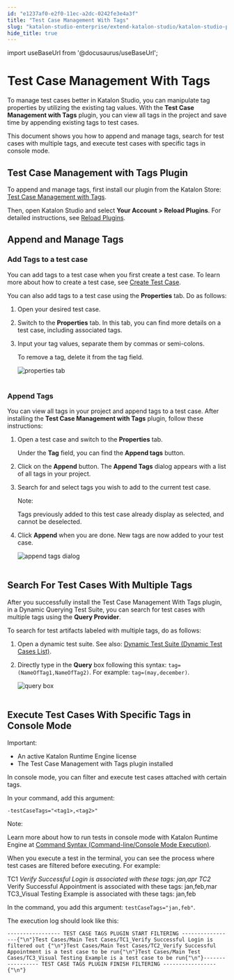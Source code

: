 ```yaml
---
id: "e1237af0-e2f0-11ec-a2dc-0242fe3e4a3f"
title: "Test Case Management With Tags"
slug: "katalon-studio-enterprise/extend-katalon-studio/katalon-studio-plugins/test-case-management-with-tags"
hide_title: true
---
```

import useBaseUrl from '@docusaurus/useBaseUrl';

    

# <a id="id" class="anchor_top_offset"/><a id="ariaid-title1" class="anchor_top_offset"/>Test Case Management With Tags

    
      
<p xmlns="http://www.w3.org/1999/xhtml" className="p">To manage test cases better in Katalon Studio, you can   manipulate tag properties by utilizing the existing tag values.   With the <strong className="ph b">Test Case Management with Tags</strong> plugin,   you can view all tags in the project and save time by appending   existing tags to test cases.</p> 
      
<p xmlns="http://www.w3.org/1999/xhtml" className="p">This document shows you how to append and manage tags, search   for test cases with multiple tags, and execute test cases with   specific tags in console mode.</p> 
    
  
    

## <a id="id_1" class="anchor_top_offset"/>Test Case Management with Tags Plugin

    
      
<p xmlns="http://www.w3.org/1999/xhtml" className="p">To append and manage tags, first install our plugin from the   Katalon Store: <a className="xref j-external-link" href="https://store.katalon.com/product/6/Test-Case-Management-with-Tags" target="_blank">Test     Case Management with Tags</a>.</p> 
      
<p xmlns="http://www.w3.org/1999/xhtml" className="p">Then, open Katalon Studio and select <strong className="ph b">Your Account &gt;     Reload Plugins</strong>. For detailed instructions, see <a className="xref" href="/docs/katalon-store/access-to-katalon-store-in-katalon-studio#id_2">Reload     Plugins</a>.</p> 
    
  
    

## <a id="id_2" class="anchor_top_offset"/>Append and Manage Tags

    
          

### <a id="id_3" class="anchor_top_offset"/>Add Tags to a test case

<p xmlns="http://www.w3.org/1999/xhtml" className="p">You can add tags to a test case when you first create a test   case. To learn more about how to create a test case, see <a className="xref" href="/docs/katalon-studio-enterprise/create-tests-and-projects/manage-projects/create-test-case/create-test-case-overview">Create     Test Case</a>.</p> 
<p xmlns="http://www.w3.org/1999/xhtml" className="p">You can also add tags to a test case using the   <strong className="ph b">Properties</strong> tab. Do as follows:</p> 
<ol xmlns="http://www.w3.org/1999/xhtml" className="ol"><li className="li">Open your desired test case.</li><li className="li">     <p className="p">Switch to the <strong className="ph b">Properties</strong> tab. In this tab, you       can find more details on a test case, including associated       tags.</p>   </li><li className="li">     <p className="p">Input your tag values, separate them by commas or       semi-colons.</p>     <p className="p">To remove a tag, delete it from the tag field.</p>     <p className="p">       <img className="image" src={useBaseUrl("https://github.com/katalon-studio/docs-images/raw/master/katalon-studio/docs/test-case-management-with-tags/tag.png")} alt="properties tab" /><br /><br />     </p>   </li></ol> 

### <a id="id_4" class="anchor_top_offset"/>Append Tags

<p xmlns="http://www.w3.org/1999/xhtml" className="p">You can view all tags in your project and append tags to a test   case. After installing the <strong className="ph b">Test Case Management with     Tags</strong> plugin, follow these instructions:</p> 
<ol xmlns="http://www.w3.org/1999/xhtml" className="ol"><li className="li">     <p className="p">Open a test case and switch to the <strong className="ph b">Properties</strong>       tab.</p>     <p className="p">Under the <strong className="ph b">Tag</strong> field, you can find the       <strong className="ph b">Append tags</strong> button.</p>   </li><li className="li">     <p className="p">Click on the <strong className="ph b">Append</strong> button. The <strong className="ph b">Append         Tags</strong> dialog appears with a list of all tags in your       project.</p>   </li><li className="li">     <p className="p">Search for and select tags you wish to add to the current test       case.</p>     <div className="note note note_note"><span className="note__title">Note:</span>        <p className="p">Tags previously added to this test case already display as         selected, and cannot be deselected.</p>     </div>   </li><li className="li">     <p className="p">Click <strong className="ph b">Append</strong> when you are done. New tags are       now added to your test case.</p>     <p className="p">       <img className="image" src={useBaseUrl("https://github.com/katalon-studio/docs-images/raw/master/katalon-studio/docs/test-case-management-with-tags/append-tags.png")} alt="append tags dialog" /><br /><br />     </p>   </li></ol> 
    

## <a id="id_5" class="anchor_top_offset"/>Search For Test Cases With Multiple Tags

    
      
<p xmlns="http://www.w3.org/1999/xhtml" className="p">After you successfully install the Test Case Management With   Tags plugin, in a Dynamic Querying Test Suite, you can search for   test cases with multiple tags using the <strong className="ph b">Query     Provider</strong>.</p> 
      
<p xmlns="http://www.w3.org/1999/xhtml" className="p">To search for test artifacts labeled with multiple tags, do as   follows:</p> 
      
<ol xmlns="http://www.w3.org/1999/xhtml" className="ol">   <li className="li">Open a dynamic test suite. See also: <a className="xref" href="/docs/katalon-studio-enterprise/test-execution/test-suite/manage-test-cases-in-test-suites">Dynamic       Test Suite (Dynamic Test Cases List)</a>.</li>   <li className="li">     <p className="p">Directly type in the <strong className="ph b">Query</strong> box following this       syntax: <code className="ph codeph">tag=(NameOfTag1,NameOfTag2)</code>. For example:       <code className="ph codeph">tag=(may,december)</code>.</p>     <p className="p">       <img className="image" src={useBaseUrl("https://github.com/katalon-studio/docs-images/raw/master/katalon-studio/docs/test-case-management-with-tags/query.png")} alt="query box" /><br /><br />     </p>   </li> </ol> 
    
  

## <a id="id_6" class="anchor_top_offset"/>Execute Test Cases With Specific Tags in Console Mode

<div xmlns="http://www.w3.org/1999/xhtml" className="note important note_important"><span className="note__title">Important:</span> 
  <ul className="ul"><li className="li">An active Katalon Runtime Engine license</li><li className="li">The Test Case Management with Tags plugin installed</li></ul>
</div>
<p xmlns="http://www.w3.org/1999/xhtml" className="p">In console mode, you can filter and execute test cases attached   with certain tags.</p> 
<p xmlns="http://www.w3.org/1999/xhtml" className="p">In your command, add this argument:</p> 
<p xmlns="http://www.w3.org/1999/xhtml" className="p">   <code className="ph codeph">-testCaseTags="&lt;tag1&gt;,&lt;tag2&gt;"</code> </p> 
<div xmlns="http://www.w3.org/1999/xhtml" className="note note note_note"><span className="note__title">Note:</span> 
  <p className="p">Learn more about how to run tests in console mode with Katalon
    Runtime Engine at <a className="xref" href="/docs/katalon-runtime-engine/command-syntax-command-lineconsole-mode-execution">Command
      Syntax (Command-line/Console Mode Execution)</a>.</p>
</div>
<p xmlns="http://www.w3.org/1999/xhtml" className="p">When you execute a test in the terminal, you can see the process   where test cases are filtered before executing. For example:</p> 
<p xmlns="http://www.w3.org/1999/xhtml" className="p">TC1 <em className="ph i">Verify Successful Login is associated with these tags:     jan,apr TC2</em> Verify Successful Appointment is associated with   these tags: jan,feb,mar TC3_Visual Testing Example is associated   with these tags: jan,feb</p> 
<p xmlns="http://www.w3.org/1999/xhtml" className="p">In the command, you add this argument:   <code className="ph codeph">testCaseTags="jan,feb"</code>.</p> 
<p xmlns="http://www.w3.org/1999/xhtml" className="p">The execution log should look like this:</p> 
<pre xmlns="http://www.w3.org/1999/xhtml" className="pre codeblock"><code>----------------- TEST CASE TAGS PLUGIN START FILTERING -----------------{"\n"}Test Cases/Main Test Cases/TC1_Verify Successful Login is filtered out {"\n"}Test Cases/Main Test Cases/TC2_Verify Successful Appointment is a test case to be run{"\n"}Test Cases/Main Test Cases/TC3_Visual Testing Example is a test case to be run{"\n"}----------------- TEST CASE TAGS PLUGIN FINISH FILTERING -----------------{"\n"}</code></pre> 
